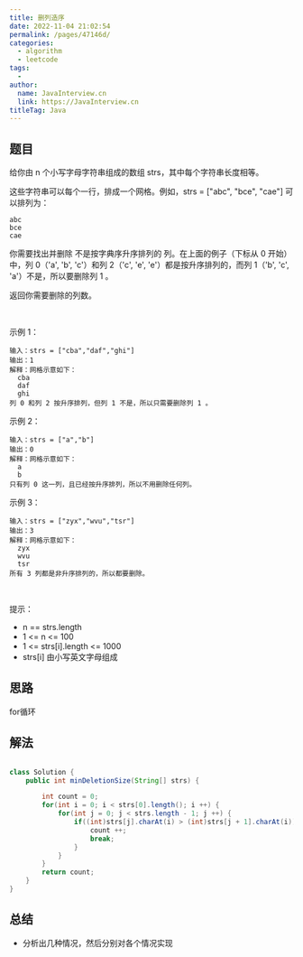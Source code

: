 ```yaml
---
title: 删列造序
date: 2022-11-04 21:02:54
permalink: /pages/47146d/
categories:
  - algorithm
  - leetcode
tags:
  - 
author: 
  name: JavaInterview.cn
  link: https://JavaInterview.cn
titleTag: Java
---
```


## 题目

给你由 n 个小写字母字符串组成的数组 strs，其中每个字符串长度相等。

这些字符串可以每个一行，排成一个网格。例如，strs = ["abc", "bce", "cae"] 可以排列为：

    abc
    bce
    cae
你需要找出并删除 不是按字典序升序排列的 列。在上面的例子（下标从 0 开始）中，列 0（'a', 'b', 'c'）和列 2（'c', 'e', 'e'）都是按升序排列的，而列 1（'b', 'c', 'a'）不是，所以要删除列 1 。

返回你需要删除的列数。

 

示例 1：

    输入：strs = ["cba","daf","ghi"]
    输出：1
    解释：网格示意如下：
      cba
      daf
      ghi
    列 0 和列 2 按升序排列，但列 1 不是，所以只需要删除列 1 。
示例 2：

    输入：strs = ["a","b"]
    输出：0
    解释：网格示意如下：
      a
      b
    只有列 0 这一列，且已经按升序排列，所以不用删除任何列。
示例 3：

    输入：strs = ["zyx","wvu","tsr"]
    输出：3
    解释：网格示意如下：
      zyx
      wvu
      tsr
    所有 3 列都是非升序排列的，所以都要删除。
 

提示：

- n == strs.length
- 1 <= n <= 100
- 1 <= strs[i].length <= 1000
- strs[i] 由小写英文字母组成

## 思路

for循环

## 解法
```java

class Solution {
    public int minDeletionSize(String[] strs) {

        int count = 0;
        for(int i = 0; i < strs[0].length(); i ++) {
            for(int j = 0; j < strs.length - 1; j ++) {
                if((int)strs[j].charAt(i) > (int)strs[j + 1].charAt(i)) {
                    count ++;
                    break;
                }
            }
        }
        return count;
    }
}
```

## 总结

- 分析出几种情况，然后分别对各个情况实现 
